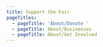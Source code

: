 ```yaml
---
title: Support the Fair
pageTitles:
  - pageTitle: 'About/Donate '
  - pageTitle: About/Businesses
  - pageTitle: About/Get Involved
---
```


